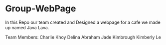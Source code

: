 # Group-WebPage
In this Repo our team created and Designed a webpage for a cafe we made up named Java Lava.

Team Members:
Charlie Khoy
Delina Abraham
Jade Kimbrough
Kimberly Le
